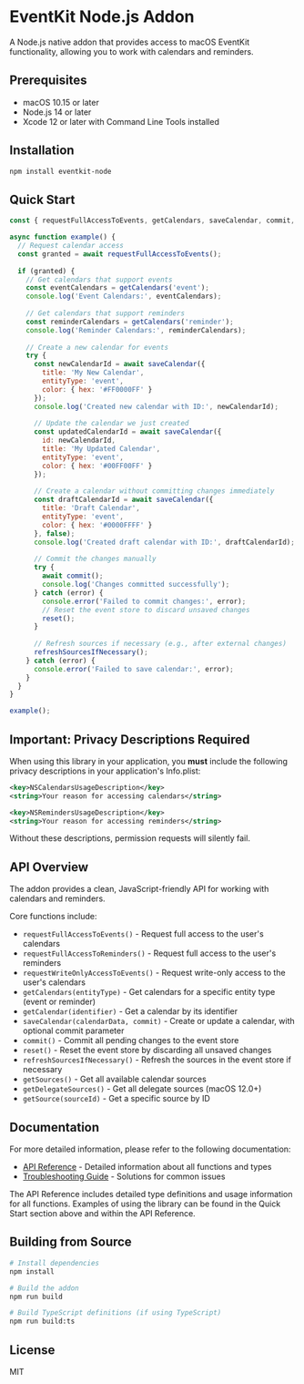 # EventKit Node.js Addon

A Node.js native addon that provides access to macOS EventKit functionality, allowing you to work with calendars and reminders.

## Prerequisites

- macOS 10.15 or later
- Node.js 14 or later
- Xcode 12 or later with Command Line Tools installed

## Installation

```bash
npm install eventkit-node
```

## Quick Start

```javascript
const { requestFullAccessToEvents, getCalendars, saveCalendar, commit, reset, refreshSourcesIfNecessary } = require('eventkit-node');

async function example() {
  // Request calendar access
  const granted = await requestFullAccessToEvents();
  
  if (granted) {
    // Get calendars that support events
    const eventCalendars = getCalendars('event');
    console.log('Event Calendars:', eventCalendars);
    
    // Get calendars that support reminders
    const reminderCalendars = getCalendars('reminder');
    console.log('Reminder Calendars:', reminderCalendars);
    
    // Create a new calendar for events
    try {
      const newCalendarId = await saveCalendar({
        title: 'My New Calendar',
        entityType: 'event',
        color: { hex: '#FF0000FF' }
      });
      console.log('Created new calendar with ID:', newCalendarId);
      
      // Update the calendar we just created
      const updatedCalendarId = await saveCalendar({
        id: newCalendarId,
        title: 'My Updated Calendar',
        entityType: 'event',
        color: { hex: '#00FF00FF' }
      });
      
      // Create a calendar without committing changes immediately
      const draftCalendarId = await saveCalendar({
        title: 'Draft Calendar',
        entityType: 'event',
        color: { hex: '#0000FFFF' }
      }, false);
      console.log('Created draft calendar with ID:', draftCalendarId);
      
      // Commit the changes manually
      try {
        await commit();
        console.log('Changes committed successfully');
      } catch (error) {
        console.error('Failed to commit changes:', error);
        // Reset the event store to discard unsaved changes
        reset();
      }
      
      // Refresh sources if necessary (e.g., after external changes)
      refreshSourcesIfNecessary();
    } catch (error) {
      console.error('Failed to save calendar:', error);
    }
  }
}

example();
```

## Important: Privacy Descriptions Required

When using this library in your application, you **must** include the following privacy descriptions in your application's Info.plist:

```xml
<key>NSCalendarsUsageDescription</key>
<string>Your reason for accessing calendars</string>

<key>NSRemindersUsageDescription</key>
<string>Your reason for accessing reminders</string>
```

Without these descriptions, permission requests will silently fail.

## API Overview

The addon provides a clean, JavaScript-friendly API for working with calendars and reminders.

Core functions include:

- `requestFullAccessToEvents()` - Request full access to the user's calendars
- `requestFullAccessToReminders()` - Request full access to the user's reminders
- `requestWriteOnlyAccessToEvents()` - Request write-only access to the user's calendars
- `getCalendars(entityType)` - Get calendars for a specific entity type (event or reminder)
- `getCalendar(identifier)` - Get a calendar by its identifier
- `saveCalendar(calendarData, commit)` - Create or update a calendar, with optional commit parameter
- `commit()` - Commit all pending changes to the event store
- `reset()` - Reset the event store by discarding all unsaved changes
- `refreshSourcesIfNecessary()` - Refresh the sources in the event store if necessary
- `getSources()` - Get all available calendar sources
- `getDelegateSources()` - Get all delegate sources (macOS 12.0+)
- `getSource(sourceId)` - Get a specific source by ID

## Documentation

For more detailed information, please refer to the following documentation:

- [API Reference](docs/api-reference.md) - Detailed information about all functions and types
- [Troubleshooting Guide](docs/troubleshooting.md) - Solutions for common issues

The API Reference includes detailed type definitions and usage information for all functions. Examples of using the library can be found in the Quick Start section above and within the API Reference.

## Building from Source

```bash
# Install dependencies
npm install

# Build the addon
npm run build

# Build TypeScript definitions (if using TypeScript)
npm run build:ts
```

## License

MIT